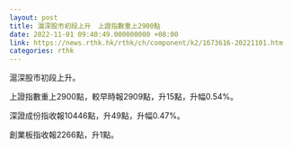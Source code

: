 ```yaml
---
layout: post
title: 滬深股市初段上升　上證指數重上2900點
date: 2022-11-01 09:40:49.000000000 +08:00
link: https://news.rthk.hk/rthk/ch/component/k2/1673616-20221101.htm
categories: rthk
---
```


滬深股市初段上升。

上證指數重上2900點，較早時報2909點，升15點，升幅0.54%。

深證成份指收報10446點，升49點，升幅0.47%。

創業板指收報2266點，升1點。
